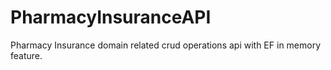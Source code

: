 # PharmacyInsuranceAPI
Pharmacy Insurance domain related crud operations api with EF in memory feature.
